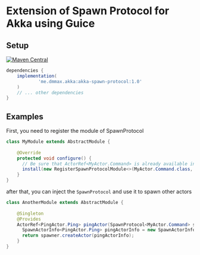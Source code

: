# Extension of Spawn Protocol for Akka using Guice

## Setup

[![Maven Central](https://img.shields.io/maven-central/v/me.dmmax.akka/akka-spawn-protocol-guice.svg?style=flat)](https://maven-badges.herokuapp.com/maven-central/me.dmmax.akka/akka-spawn-protocol-guice)

```groovy
dependencies {
    implementation(
            'me.dmmax.akka:akka-spawn-protocol:1.0'
    )
    // ... other dependencies
}
```

## Examples

First, you need to register the module of SpawnProtocol 
```java
class MyModule extends AbstractModule {
  
    @Override
    protected void configure() {
      // Be sure that ActorRef<MyActor.Command> is already available in the Guice context
      install(new RegisterSpawnProtocolModule<>(MyActor.Command.class, MyActor.SpawnActorCommandWrapper::new));
    }
}
```

after that, you can inject the `SpawnProtocol` and use it to spawn other actors
```java
class AnotherModule extends AbstractModule {
  
    @Singleton
    @Provides
    ActorRef<PingActor.Ping> pingActor(SpawnProtocol<MyActor.Command> spawner) {
      SpawnActorInfo<PingActor.Ping> pingActorInfo = new SpawnActorInfo<>(PingActor.create(), ActorCreationStrategy.sequence("pinger"));
      return spawner.createActor(pingActorInfo);
    }
}
```